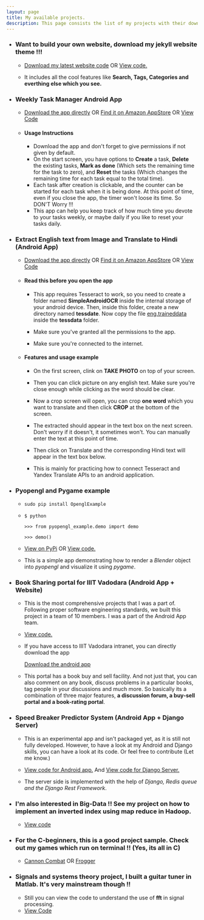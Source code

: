 ```yaml
---
layout: page
title: My available projects.
description: This page consists the list of my projects with their download links.
---
```

- ### Want to build your own website, download my jekyll website theme !!!
	- <a class="btn btn-success" id="margin_yes" href="https://github.com/tyagi-iiitv/Website-public-sample/archive/master.zip">Download my latest website code</a> OR <a class="btn btn-info" id="margin_yes" href="https://github.com/tyagi-iiitv/Website-public-sample">View code.</a>

	- It includes all the cool features like **Search, Tags, Categories and everthing else which you see.**

- ### Weekly Task Manager Android App
	- <a class="btn btn-success" id="margin_yes" href="https://github.com/tyagi-iiitv/weekly-task-manager/raw/master/app/weekly_task_manager.apk">Download the app directly</a> OR  <a class="btn btn-warning" id="margin_yes" href="https://www.amazon.com/dp/B06W58XR7Q/ref=sr_1_1?s=mobile-apps&ie=UTF8&qid=1487492338&sr=1-1&keywords=image+text+translator+%28English+to+Hindi%29">Find it on Amazon AppStore</a> OR <a class="btn btn-info" id="margin_yes" href="https://github.com/tyagi-iiitv/weekly-task-manager">View Code</a>
	
	- #### Usage Instructions
		- Download the app and don't forget to give permissions if not given by default.
		- On the start screen, you have options to **Create** a task, **Delete** the existing tasks, **Mark as done** (Which sets the remaining time for the task to zero), and **Reset** the tasks (Which changes the remaining time for each task equal to the total time).
		- Each task after creation is clickable, and the counter can be started for each task when it is being done. At this point of time, even if you close the app, the timer won't loose its time. So DON'T Worry !!!
		- This app can help you keep track of how much time you devote to your tasks weekly, or maybe daily if you like to reset your tasks daily.

- ### Extract English text from Image and Translate to Hindi (Android App)
	- <a class="btn btn-success" id="margin_yes" href="https://github.com/tyagi-iiitv/ImageTextTranslator/blob/master/Sandroidocr/app/app-release.apk">Download the app directly</a> OR  <a class="btn btn-warning" id="margin_yes" href="https://www.amazon.com/dp/B06W58XR7Q/ref=sr_1_1?s=mobile-apps&ie=UTF8&qid=1487492338&sr=1-1&keywords=image+text+translator+%28English+to+Hindi%29">Find it on Amazon AppStore</a> OR <a class="btn btn-info" id="margin_yes" href="https://github.com/tyagi-iiitv/ImageTextTranslator">View Code</a>
	
	- #### Read this before you open the app
		- This app requires Tesseract to work, so you need to create a folder named **SimpleAndroidOCR** inside the internal storage of your android device. Then, inside this folder, create a new directory named **tessdate**. Now copy the file [eng.traineddata](https://github.com/tesseract-ocr/tessdata/blob/master/eng.traineddata) inside the **tessdata** folder.
		
		- Make sure you've granted all the permissions to the app.
		
		- Make sure you're connected to the internet.
	
	- #### Features and usage example
	
		- On the first screen, clink on **TAKE PHOTO** on top of your screen.
		
		- Then you can click picture on any english text. Make sure you're close enough while clicking as the word should be clear.
		
		- Now a crop screen will open, you can crop **one word** which you want to translate and then click **CROP** at the bottom of the screen.
		
		- The extracted should appear in the text box on the next screen. Don't worry if it doesn't, it sometimes won't. You can manually enter the text at this point of time. 
		
		- Then click on Translate and the corresponding Hindi text will appear in the text box below.
	 
		- This is mainly for practicing how to connect Tesseract and Yandex Translate APIs to an android application.
	
- ### Pyopengl and Pygame example
	- `sudo pip install OpenglExample`
	
	- `$ python`
	
		`>>> from pyopengl_example.demo import demo`
		
		`>>> demo()`	
	 
	- <a class="btn btn-success" id="margin_yes" href="http://pypi.python.org/pypi/OpenglExample">View on PyPi</a> OR <a class="btn btn-info" id="margin_yes" href="https://github.com/tyagi-iiitv/PyopenglExample">View code.</a> 

	- This is a simple app demonstrating how to render a *Blender* object into *pyopengl* and visualize it using *pygame*.	
	
- ### Book Sharing portal for IIIT Vadodara (Android App + Website)
	- This is the most comprehensive projects that I was a part of. Following proper software engineering standards, we built this project in a team of 10 members. I was a part of the Android App team.
	- <a class="btn btn-info" id="margin_yes" href="https://github.com/TheHackstreetBoys/BeyondBooks">View code.</a>
	- If you have access to IIIT Vadodara intranet, you can directly download the app 
	
		<a class="btn btn-success" id="margin_yes" href="https://github.com/TheHackstreetBoys/BeyondBooks/raw/master/androidApp/BeyondBooks/app/app-release.apk">Download the android app</a>
	
	- This portal has a book buy and sell facility. And not just that, you can also comment on any book, discuss problems in a particular books, tag people in your discussions and much more. So basically its a combination of three major features, **a discussion forum, a buy-sell portal and a book-rating portal**.
	
- ### Speed Breaker Predictor System (Android App + Django Server)

	- This is an experimental app and isn't packaged yet, as it is still not fully developed. However, to have a look at my Android and Django skills, you can have a look at its code. Or feel free to contribute (Let me know.)
	
	- <a class="btn btn-info" id="margin_yes" href="https://github.com/tyagi-iiitv/Bumpy">View code for Android app.</a> And <a class="btn btn-info" id="margin_yes" href="https://github.com/tyagi-iiitv/Bumpy_server">View code for Django Server.</a>
	
	- The server side is implemented with the help of *Django, Redis queue and the Django Rest Framework*.
	
- ### I'm also interested in Big-Data !! See my project on how to implement an inverted index using map reduce in Hadoop.

	- <a class="btn btn-info" id="margin_yes" href="https://github.com/tyagi-iiitv/Hadoop-Inverted-Index-using-Map-Reduce">View code</a>
	
- ### For the C-beginners, this is a good project sample. Check out my games which run on terminal !! (Yes, its all in C)

	- <a class="btn btn-info" id="margin_yes" href="https://github.com/tyagi-iiitv/cannon-combat">Cannon Combat</a> OR <a class="btn btn-success" id="margin_yes" href="https://github.com/tyagi-iiitv/frogger-in-c">Frogger</a>
	
- ### Signals and systems theory project, I built a guitar tuner in Matlab. It's very mainstream though !!

	- Still you can view the code to understand the use of **fft** in signal processing. 
	- <a class="btn btn-warning" id="margin_yes" href="https://github.com/tyagi-iiitv/guitar-tuner-in-octave">View Code</a>
	
